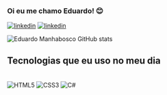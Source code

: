 ### Oi eu me chamo Eduardo! 😊

[![linkedin](https://img.shields.io/badge/LinkedIn-0077B5?style=for-the-badge&logo=linkedin&logoColor=white)](https://www.linkedin.com/in/eduardo-manhabosco-41b729240/)
[![linkedin](https://img.shields.io/badge/Instagram-E4405F?style=for-the-badge&logo=instagram&logoColor=white)](https://www.instagram.com/eduardo_natann/)

![Eduardo Manhabosco GitHub stats](https://github-readme-stats.vercel.app/api?username=eduardomanhabosco&show_icons=true&theme=radical)



## Tecnologias que eu uso no meu dia

<div style="display: inline_block"><br>
  <img align="center" alt="HTML5" src="https://img.shields.io/badge/HTML5-E34F26?style=for-the-badge&logo=html5&logoColor=white" />
  <img align="center" alt="CSS3" src="https://img.shields.io/badge/CSS3-1572B6?style=for-the-badge&logo=css3&logoColor=white" />
  <img align="center" alt="C#" src="https://img.shields.io/badge/C%23-239120?style=for-the-badge&logo=c-sharp&logoColor=white" />
</div><br>


